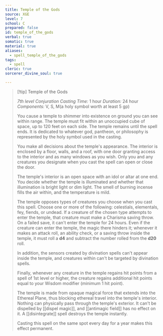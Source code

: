 ```yaml
---
title: Temple of the Gods
source: XGE
level: 7
school: C
prepared: false
id: temple_of_the_gods
verbal: true
somatic: true
material: true
aliases:
  - spell_temple_of_the_gods
tags:
  - spell
cleric: true
sorcerer_divine_soul: true

---
```

>[!tip] Temple of the Gods
>
> *7th level Conjuration*
> *Casting Time:* 1 hour
> *Duration:* 24 hour
> *Components:* V, S, M(a holy symbol worth at least 5 gp)
>
>You cause a temple to shimmer into existence on ground you can see within range. The temple must fit within an unoccupied cube of space, up to 120 feet on each side. The temple remains until the spell ends. It is dedicated to whatever god, pantheon, or philosophy is represented by the holy symbol used in the casting.
>
>You make all decisions about the temple's appearance. The interior is enclosed by a floor, walls, and a roof, with one door granting access to the interior and as many windows as you wish. Only you and any creatures you designate when you cast the spell can open or close the door.
>
>The temple's interior is an open space with an idol or altar at one end. You decide whether the temple is illuminated and whether that illumination is bright light or dim light. The smell of burning incense fills the air within, and the temperature is mild.
>
>The temple opposes types of creatures you choose when you cast this spell. Choose one or more of the following: celestials, elementals, fey, fiends, or undead. If a creature of the chosen type attempts to enter the temple, that creature must make a Charisma saving throw. On a failed save, it can't enter the temple for 24 hours. Even if the creature can enter the temple, the magic there hinders it; whenever it makes an attack roll, an ability check, or a saving throw inside the temple, it must roll a **d4** and subtract the number rolled from the **d20** roll.
>
>In addition, the sensors created by divination spells can't appear inside the temple, and creatures within can't be targeted by divination spells.
>
>Finally, whenever any creature in the temple regains hit points from a spell of 1st level or higher, the creature regains additional hit points equal to your Wisdom modifier (minimum 1 hit point).
>
>The temple is made from opaque magical force that extends into the Ethereal Plane, thus blocking ethereal travel into the temple's interior. Nothing can physically pass through the temple's exterior. It can't be dispelled by [[dispel magic]], and [[antimagic field]] has no effect on it. A [[disintegrate]] spell destroys the temple instantly.
>
>Casting this spell on the same spot every day for a year makes this effect permanent.
>

